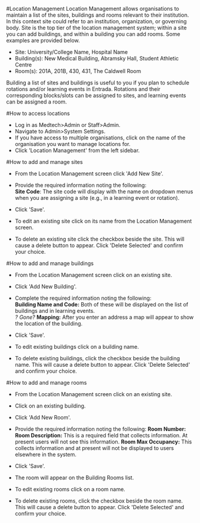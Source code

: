 #Location Management
Location Management allows organisations to maintain a list of the sites, buildings and rooms relevant to their institution. In this context site could refer to an institution, organization, or governing body.  Site is the top tier of the location management system; within a site you can add buildings, and within a building you can add rooms. Some examples are provided below.

* Site: University/College Name, Hospital Name
* Building(s): New Medical Building, Abramsky Hall, Student Athletic Centre
* Room(s): 201A, 201B, 430, 431, The Caldwell Room  

Building a list of sites and buildings is useful to you if you plan to schedule rotations and/or learning events in Entrada.  Rotations and their corresponding blocks/slots can be assigned to sites, and learning events can be assigned a room.

#How to access locations
* Log in as Medtech>Admin or Staff>Admin.
* Navigate to Admin>System Settings.
* If you have access to multiple organisations, click on the name of the organisation you want to manage locations for.
* Click 'Location Management' from the left sidebar.

#How to add and manage sites  
* From the Location Management screen click 'Add New Site'.  
* Provide the required information noting the following:  
**Site Code**: The site code will display with the name on dropdown menus when you are assigning a site (e.g., in a learning event or rotation).  
* Click 'Save'.  

* To edit an existing site click on its name from the Location Management screen.  
* To delete an existing site click the checkbox beside the site.  This will cause a delete button to appear. Click 'Delete Selected' and confirm your choice.  

#How to add and manage buildings  
* From the Location Management screen click on an existing site.  
* Click 'Add New Building'.
* Complete the required information noting the following:  
**Building Name and Code:** Both of these will be displayed on the list of buildings and in learning events.  
*? Gone?* **Mapping:** After you enter an address a map will appear to show the location of the building.
* Click 'Save'.

* To edit existing buildings click on a building name.
* To delete existing buildings, click the checkbox beside the building name.  This will cause a delete button to appear. Click 'Delete Selected' and confirm your choice.  

#How to add and manage rooms
* From the Location Management screen click on an existing site.  
* Click on an existing building.  
* Click 'Add New Room'.
* Provide the required information noting the following:
**Room Number:**  
**Room Description:** This is a required field that collects information.  At present users will not see this information.
**Room Max Occupancy:** This collects information and at present will not be displayed to users elsewhere in the system.
* Click 'Save'.  
* The room will appear on the Building Rooms list.

* To edit existing rooms click on a room name.
* To delete existing rooms, click the checkbox beside the room name.  This will cause a delete button to appear. Click 'Delete Selected' and confirm your choice.  
